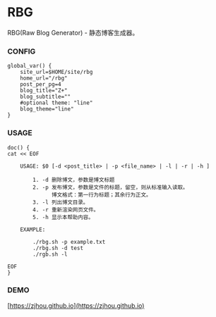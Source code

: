 # RBG
RBG(Raw Blog Generator) - 静态博客生成器。


### CONFIG
```
global_var() {
    site_url=$HOME/site/rbg
    home_url="/rbg"
    post_per_pg=4
    blog_title="Z+"
    blog_subtitle=""
    #optional theme: "line"
    blog_theme="line"
}
```

### USAGE
```
doc() {
cat << EOF
    
    USAGE: $0 [-d <post_title> | -p <file_name> | -l | -r | -h ]

        1. -d 删除博文，参数是博文标题
        2. -p 发布博文，参数是文件的标题，留空，则从标准输入读取。
              博文格式：第一行为标题；其余行为正文。
        3. -l 列出博文目录。
        4. -r 重新渲染网页文件。
        5. -h 显示本帮助内容。

    EXAMPLE: 

        ./rbg.sh -p example.txt
        ./rbg.sh -d test
        ./rgb.sh -l

EOF
}
```

### DEMO
[https://zjhou.github.io](https://zjhou.github.io)
